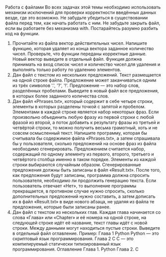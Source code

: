 Работа с файлами
Во всех задачах этой темы необходимо использовать механизм исключений для
проверки корректности введённых данных везде, где это возможно.
Не забудьте убедиться в существовании файла перед тем, как начать работать с ним.
Не забудьте закрыть файл, если вы работаете без механизма with.
Постарайтесь разумно разбить код на функции.
1. Прочитайте из файла вектор действительных чисел. Напишите
функцию, которая удаляет из конца вектора заданное
количество чисел. Проверьте, что функции переданы
корректные данные. Новый вектор выведите в отдельный
файл.
Функция должна принимать на вход список чисел и
количество чисел для удаления и выполнять только работу по
удалению элементов.
2. Дан файл с текстом из нескольких предложений. Текст
размещается на одной строке файла. Предложение может
заканчиваться одним из трёх символов '.', '?', '!'. Предложение
— это набор слов, разделённых пробелами. Выведите в новый
файл все предложения, в которых более заданного количества
слов.
3. Дан файл «Phrases.txt», который содержит в себе четыре
строки, элементы в которых разделены точкой с запятой и
пробелом. Элементами в каждой строке является набор
некоторых фраз. Если произвольно объединить любую фразу
из первой строки с любой фразой из второй, а поток добавить
к результату фразы из третьей и четвёртой строки, то можно
получить весьма грамотный, хоть и не совсем осмысленный
текст.
Напишите программу, которая бы считывала бы содержимое
файла «Phrases.txt», а затем спрашивала бы у пользователя,
сколько предложений на основе фраз из файла необходимо
сгенерировать. Предложением считается набор, содержащий
по одному элементу из первого, второго, третьего и
четвёртого столбца именно в таком порядке. Элементы из
каждой строки выбираются случайным образом.
Сгенерированные предложения должны быть записаны в
файл «Result.txt».
После того, как предложения будут записаны, программа
должна спросить пользователя, необходимо ли продолжить
генерацию текста. Если пользователь отвечает «Нет», то
выполнение программы прекращается, в противном случае
нужно спросить, сколько дополнительных предложений
нужно составить, а затем дописать их в файл «Result.txt» в
виде нового абзаца, не удаляя из файла те предложения,
которые были записаны ранее.
4. Дан файл с текстом из нескольких глав. Каждая глава
начинается со слова «Глава» или «Chapter» и её номера на
одной строке, на следующей строке идёт её название, текст
главы идёт с новой строки. Между данными могут находиться
пустые строки. Выведите в отдельный файл оглавление.
Пример:
Глава 1
Python
Python — это скриптовый язык программирования.
Глава 2
C
C — это компилируемый статически типизированный
язык программирования.
Оглавление
Глава 1. Python
Глава 2. C